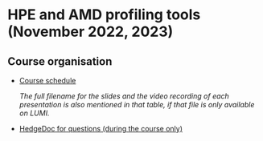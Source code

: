 # HPE and AMD profiling tools (November 2022, 2023)

## Course organisation

-   [Course schedule](schedule.md)

     *The full filename for the slides and the video recording of each presentation is also mentioned in that table,
     if that file is only available on LUMI.*

-   [HedgeDoc for questions (during the course only)](https://md.sigma2.no/lumi-profiling?edit)

<!--
## Course materials

| Presenatation | slides | recording |
|:--------------|:-------|:----------|
| [Introduction](00_Introduction.md) | / | / |
| [Preparing an Application for Hybrid Supercomputing](01_Preparing_an_Application_for_Hybrid_Supercomputing.md) | *[slides](01_Preparing_an_Application_for_Hybrid_Supercomputing.md)* | *[recording](01_Preparing_an_Application_for_Hybrid_Supercomputing.md)* |
| [Introduction to ROC-Profiler (rocprof)](02_Intro_rocprof.md) | [slides](https://462000265.lumidata.eu/profiling-20230413/files/02_intro_rocprof.pdf) | *[recording](02_Intro_rocprof.md)* | 
| [Introduction to OmniTrace](03_Intro_OmniTrace.md) | [slides](https://462000265.lumidata.eu/profiling-20230413/files/03_intro_omnitrace.pdf) | *[recording](03_Intro_OmniTrace.md)* |
| [Introduction to Omniperf](04_Intro_OmniPerf.md) | [slides](https://462000265.lumidata.eu/profiling-20230413/files/04_intro_omniperf_roofline.pdf) | *[recording](04_Intro_OmniPerf.md)* |
| [Exercises](05_Exercises.md) | / | / |


## Extras

Extra downloads:

-   [Perfetto](https://perfetto.dev/), the "program" used to visualise the output of omnitrace, is not a regular application but 
    [a browser application](https://ui.perfetto.dev/). Some browsers nowadays offer the option to install it on your
    system in a way that makes it look and behave more like a regular application (Chrome, Edge among others).

Some of the exercises used in the course are based on exercises or other material available in various GitHub repositories:

-   [vcopy.cpp example from the Omniperf presentation](https://raw.githubusercontent.com/AMDResearch/omniperf/main/sample/vcopy.cpp)
-   [mini-nbody from the rocporf exercise](https://github.com/ROCm-Developer-Tools/HIP-Examples/tree/master/mini-nbody)
-->
